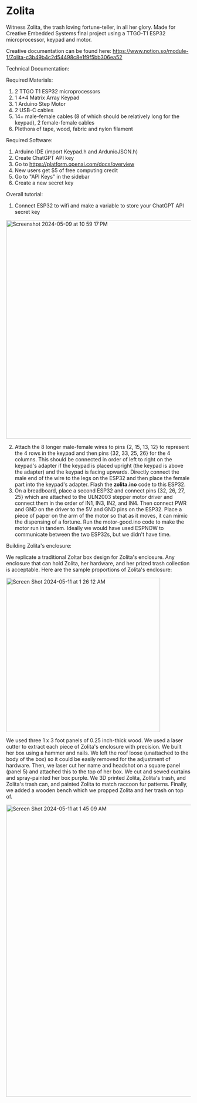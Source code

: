 # Zolita
Witness Zolita, the trash loving fortune-teller, in all her glory. Made for Creative Embedded Systems final project using a TTGO-T1 ESP32 microprocessor, keypad and motor.

Creative documentation can be found here: https://www.notion.so/module-1/Zolita-c3b49b4c2d54498c8e1f9f5bb306ea52

Technical Documentation:

Required Materials:
1) 2 TTGO T1 ESP32 microprocessors
2) 1 4*4 Matrix Array Keypad
3) 1 Arduino Step Motor
4) 2 USB-C cables
5) 14+ male-female cables (8 of which should be relatively long for the keypad), 2 female-female cables
6) Plethora of tape, wood, fabric and nylon filament

Required Software:
1) Arduino IDE (import Keypad.h and ArdunioJSON.h)
2) Create ChatGPT API key
  3) Go to https://platform.openai.com/docs/overview
  4) New users get $5 of free computing credit
  5) Go to "API Keys" in the sidebar
  6) Create a new secret key

Overall tutorial: 
1) Connect ESP32 to wifi and make a variable to store your ChatGPT API secret key
<img width="595" alt="Screenshot 2024-05-09 at 10 59 17 PM" src="https://github.com/ct3008/Zolita/assets/109620408/5c66656e-90d9-46e0-a086-1d7132530bee">


2) Attach the 8 longer male-female wires to pins {2, 15, 13, 12} to represent the 4 rows in the keypad and then pins {32, 33, 25, 26} for the 4 columns. This should be connected in order of left to right on the keypad's adapter if the keypad is placed upright (the keypad is above the adapter) and the keypad is facing upwards. Directly connect the male end of the wire to the legs on the ESP32 and then place the female part into the keypad's adapter. Flash the **zolita.ino** code to this ESP32.
3) On a breadboard, place a second ESP32 and connect pins {32, 26, 27, 25} which are attached to the ULN2003 stepper motor driver and connect them in the order of IN1, IN3, IN2, and IN4. Then connect PWR and GND on the driver to the 5V and GND pins on the ESP32. Place a piece of paper on the arm of the motor so that as it moves, it can mimic the dispensing of a fortune. Run the motor-good.ino code to make the motor run in tandem. Ideally we would have used ESPNOW to communicate between the two ESP32s, but we didn't have time.


Building Zolita's enclosure:

We replicate a traditional Zoltar box design for Zolita's enclosure. Any enclosure that can hold Zolita, her hardware, and her prized trash collection is acceptable. Here are the sample proportions of Zolita's enclosure: 

<img width="420" alt="Screen Shot 2024-05-11 at 1 26 12 AM" src="https://github.com/ct3008/Zolita/assets/155119122/51286354-319e-4145-a6b2-49819bcc3441">

We used three 1 x 3 foot panels of 0.25 inch-thick wood. We used a laser cutter to extract each piece of Zolita's enclosure with precision. We built her box using a hammer and nails. We left the roof loose (unattached to the body of the box) so it could be easily removed for the adjustment of hardware. Then, we laser cut her name and headshot on a square panel (panel 5) and attached this to the top of her box. We cut and sewed curtains and spray-painted her box purple. We 3D printed Zolita, Zolita's trash, and Zolita's trash can, and painted Zolita to match raccoon fur patterns. Finally, we added a wooden bench which we propped Zolita and her trash on top of.

<img width="795" alt="Screen Shot 2024-05-11 at 1 45 09 AM" src="https://github.com/ct3008/Zolita/assets/155119122/1fe3b227-ce23-49b0-a13c-55642961e615">


